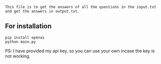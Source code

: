```
This file is to get the answers of all the questions in the input.txt and get the answers in output.txt.
```

## For installation
```
pip install openai
python main.py
```

PS: I have provided my api key, so you can use your own incase the key is not working.